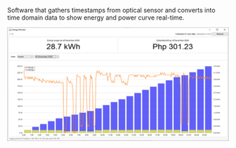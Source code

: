 Software that gathers timestamps from optical sensor and converts into time domain data to show energy and power curve real-time.

![alt text](https://github.com/xchandqq/Pulse-Time-Domain-Converter/blob/main/converter/Untitled.png?raw=true)
